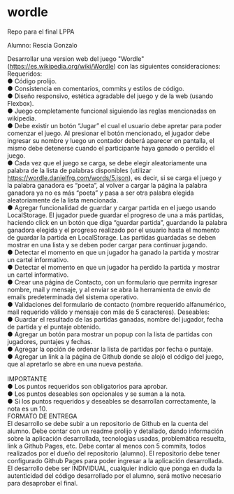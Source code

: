 # wordle
Repo para el final LPPA

Alumno: Rescia Gonzalo


Desarrollar una version web del juego "Wordle" (https://es.wikipedia.org/wiki/Wordle) con las siguientes consideraciones:
<br />
Requeridos:
<br />
● Código prolijo.
<br />
● Consistencia en comentarios, commits y estilos de código.
<br />
● Diseño responsivo, estética agradable del juego y de la web (usando Flexbox).
<br />
● Juego completamente funcional siguiendo las reglas mencionadas en wikipedia.
<br />
● Debe existir un botón “Jugar” el cual el usuario debe apretar para poder comenzar el juego. Al
presionar el botón mencionado, el jugador debe ingresar su nombre y luego un contador deberá aparecer 
en pantalla, el mismo debe detenerse cuando el participante haya ganado o perdido el juego.
<br />
● Cada vez que el juego se carga, se debe elegir aleatoriamente una palabra de la lista de palabras 
disponibles (utilizar https://wordle.danielfrg.com/words/5.json), es decir, si se carga el juego y 
la palabra ganadora es “poeta”, al volver a cargar la página la palabra ganadora ya no es más “poeta” 
y pasa a ser otra palabra elegida aleatoriamente de la lista mencionada.
<br />
● Agregar funcionalidad de guardar y cargar partida en el juego usando LocalStorage. El jugador puede 
guardar el progreso de una a más partidas, haciendo click en un botón que diga “guardar partida”, 
guardando la palabra ganadora elegida y el progreso realizado por el usuario hasta el momento de 
guardar la partida en LocalStorage. Las partidas guardadas se deben mostrar en una lista y se deben poder cargar para continuar jugando.
<br />
● Detectar el momento en que un jugador ha ganado la partida y mostrar un cartel informativo.
<br />
● Detectar el momento en que un jugador ha perdido la partida y mostrar un cartel informativo.
<br />
● Crear una página de Contacto, con un formulario que permita ingresar nombre, mail y mensaje, y al
enviar se abra la herramienta de envío de emails predeterminada del sistema operativo.
<br />
● Validaciones del formulario de contacto (nombre requerido alfanumérico, mail requerido válido y
mensaje con más de 5 caracteres).
Deseables:
<br />
● Guardar el resultado de las partidas ganadas, nombre del jugador, fecha de partida y el puntaje obtenido.
<br />
● Agregar un botón para mostrar un popup con la lista de partidas con jugadores, puntajes y fechas.
<br />
● Agregar la opción de ordenar la lista de partidas por fecha o puntaje.
<br />
● Agregar un link a la página de Github donde se alojó el código del juego, que al apretarlo se abre en
  una nueva pestaña.
<br /><br />
 IMPORTANTE
 <br />
● Los puntos requeridos son obligatorios para aprobar.
<br />
● Los puntos deseables son opcionales y se suman a la nota.
<br />
● Si los puntos requeridos y deseables se desarrollan correctamente, la nota es un 10.
<br />
FORMATO DE ENTREGA
<br />
El desarrollo se debe subir a un repositorio de Github en la cuenta del alumno. Debe contar con un readme prolijo y detallado, 
dando información sobre la aplicación desarrollada, tecnologías usadas, problemática resuelta, link a Github Pages, etc. 
Debe contar al menos con 5 commits, todos realizados por el dueño del repositorio (alumno). El repositorio 
debe tener configurado Github Pages para poder ingresar a la aplicación desarrollada.
El desarrollo debe ser INDIVIDUAL, cualquier indicio que ponga en duda la autenticidad del 
código desarrollado por el alumno, será motivo necesario para desaprobar el final.
